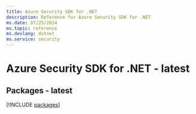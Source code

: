 ```yaml
---
title: Azure Security SDK for .NET
description: Reference for Azure Security SDK for .NET
ms.date: 07/25/2024
ms.topic: reference
ms.devlang: dotnet
ms.service: security
---
```

# Azure Security SDK for .NET - latest
## Packages - latest
[!INCLUDE [packages](security-index.md)]